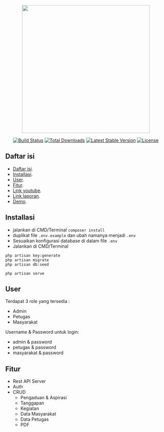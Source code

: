 <p align="center"><img src="https://laravel.com/img/logotype.min.svg" width="400"></p>

<p align="center">
<a href="https://travis-ci.org/laravel/framework"><img src="https://travis-ci.org/laravel/framework.svg" alt="Build Status"></a>
<a href="https://packagist.org/packages/laravel/framework"><img src="https://poser.pugx.org/laravel/framework/d/total.svg" alt="Total Downloads"></a>
<a href="https://packagist.org/packages/laravel/framework"><img src="https://poser.pugx.org/laravel/framework/v/stable.svg" alt="Latest Stable Version"></a>
<a href="https://packagist.org/packages/laravel/framework"><img src="https://poser.pugx.org/laravel/framework/license.svg" alt="License"></a>
</p>

## Daftar isi

- [Daftar isi](#daftar-isi).
- [Installasi](#installasi).
- [User](#user).
- [Fitur](#Fitur).
- [Link youtube](https://youtu.be/brYfkMhah3g).
- [Link laporan](https://drive.google.com/file/d/1lTdfUn24Y5Or7c8OjKstglnGbawfBi1g/view?usp=sharing).
- [Demo](http://tranquil-taiga-82889.herokuapp.com).


## Installasi

- jalankan di CMD/Terminal `composer install`
- duplikat file `.env.example` dan ubah namanya menjadi `.env`
- Sesuaikan konfigurasi database di dalam file `.env`
- Jalankan di CMD/Terminal
```
php artisan key:generate
php artisan migrate
php artisan db:seed

php artisan serve
```

## User

Terdapat 3 role yang tersedia :
- Admin
- Petugas
- Masyarakat

Username & Password untuk login:
- admin & password
- petugas & password
- masyarakat & password

## Fitur

- Rest API Server
- Auth
- CRUD
  - Pengaduan & Aspirasi
  - Tanggapan
  - Kegiatan
  - Data Masyarakat
  - Data Petugas
  - PDF
